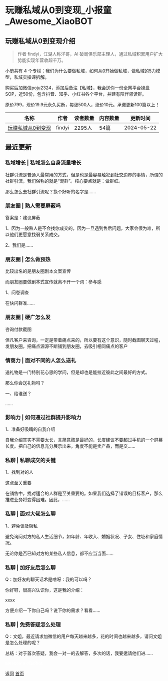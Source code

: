 # 玩赚私域从0到变现_小报童_Awesome_XiaoBOT

## 玩赚私域从0到变现介绍
> 作者 findyi，江湖人称洋哥，AI 破局俱乐部主理人，通过私域积累用户扩大势能实现年营收超千万。    
    
小册共有 4 个专栏：我们为什么要做私域，如何从0开始做私域，做私域的5力模型，私域实操课拆解。    
    
购买后加微信poju2324，添加后备注【私域】，我会送你一份全网平台操盘SOP，近50份，包含抖音、知乎、小红书各个平台，并建有陪伴领读群。    
    
原价799，现价19.9元永久买断，每涨500人，涨价10元。承诺更新100篇以上！  
  


|名称|作者|读者数量|内容数量|更新时间|
|---|---|---|---|---|
|[玩赚私域从0到变现](https://xiaobot.net/p/1000009?refer=9c3f1c95-a052-465a-9902-f6d75080262a)|findyi|2295人|54篇|2024-05-22|

## 最近更新
### 私域增长 | 私域怎么自身流量增长

社群引流是普通人最常用的方式，但是也是最容易触犯到社交边界的事情，所谓的社群引流，我们俗称的就是“混群”。核心要点就是：做群红。

那么怎么去社群引流呢？换个好听的名字是......

### 朋友圈 | 熟人需要屏蔽吗

答案是：建议屏蔽

1、因为一般熟人是不会找你成交的，因为一旦遇到售后问题，大家会很为难，所以他们更愿意找弱关系成交。

2、我们是......

### 朋友圈 | 怎么做预热

比较出名的是朋友圈剧本文案宣传

而朋友圈要做剧本式宣传就离不开一个词：参与感

1、问卷调查

在快闪群准......

### 朋友圈 | 硬广怎么发

咨询付款截图

但凡客户来咨询，一定是带着痛点来的，所以要有这个意识，随时截图聊天过程，发朋友圈，把痛点源源不断铺到朋友圈，去吸引相同痛点的客户

### 情商力 | 面对不同的人怎么送礼

送礼物是一门特别花心思的学问，但是却也是能拉近彼此之间最好的方式。

那么你会送礼物吗？

一、给谁送？

......

### 影响力 | 如何通过社群提升影响力

1、准备好吸睛的自我介绍

自我介绍其实不需要太长，言简意赅是最好的，长度建议不要超过手机的一个屏幕长度。把自己的信息充分展示出来，角度不能是卖产品，而是交......

### 私聊 | 私聊成交的关键

1、找到对的人

这点至关重要

在销售中，找对适合的人群是至关重要的。如果我们选择了错误的目标客户，那么推进业务将变得困难。因此，......

### 私聊 | 面对大佬怎么聊

1、避免谈及隐私

避免询问对方的私人生活细节，如年龄、年收入、婚姻状况、子女、住址和家庭情况。

无论你是否已知对方的某些私人信息，都不应当当面......

### 私聊 | 加好友后怎么聊

Q：加好友的聊天话术是啥呀：我的可以吗？

你好呀，很高兴认识你，这是我的介绍：

xxxx

方便介绍一下你自己吗？说下你的需求？看看......

### 私聊 | 免费答疑怎么处理

Q：文姐，最近请求加微信的用户每天越来越多，花的时间也越来越多，请问文姐是怎么处理的呢？

总结：对于首次答疑，我会一对一的去解答，多次的话，我要邀请他们进......


<a href="https://github.com/Reno9527/awesome-xiaobot" style="color: white; text-decoration: none;">awesome-xiaobot</a>

返回 [首页](../README.md)
